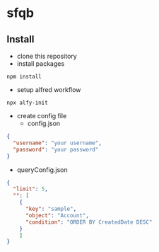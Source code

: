 # sfqb

## Install
- clone this repository
- install packages
```fish
npm install
```
- setup alfred workflow
```fish
npx alfy-init
```
- create config file
  - config.json
```json
{
  "username": "your username",
  "password": "your password"
}
```
 - queryConfig.json
```json
{
  "limit": 5,
  "": [
    {
      "key": "sample",
      "object": "Account",
      "condition": "ORDER BY CreatedDate DESC"
    }
    ]
}
```



